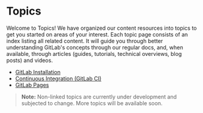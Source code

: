 # Topics

Welcome to Topics! We have organized our content resources into topics
to get you started on areas of your interest. Each topic page
consists of an index listing all related content. It will guide
you through better understanding GitLab's concepts
through our regular docs, and, when available, through articles (guides,
tutorials, technical overviews, blog posts) and videos.

- [GitLab Installation](../install/README.md)
- [Continuous Integration (GitLab CI)](../ci/README.md)
- [GitLab Pages](../user/project/pages/index.md)

>**Note:**
Non-linked topics are currently under development and subjected to change.
More topics will be available soon.
